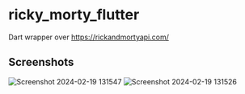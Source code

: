 # ricky_morty_flutter

Dart wrapper over https://rickandmortyapi.com/

## Screenshots

![Screenshot 2024-02-19 131547](https://github.com/GisoreBrian/ricky_morty_flutter/assets/159887106/a3189a72-b191-4d7d-8da0-8b7e85469ba1)
![Screenshot 2024-02-19 131526](https://github.com/GisoreBrian/ricky_morty_flutter/assets/159887106/64846111-d6b6-4296-b091-8c89293df16f)
